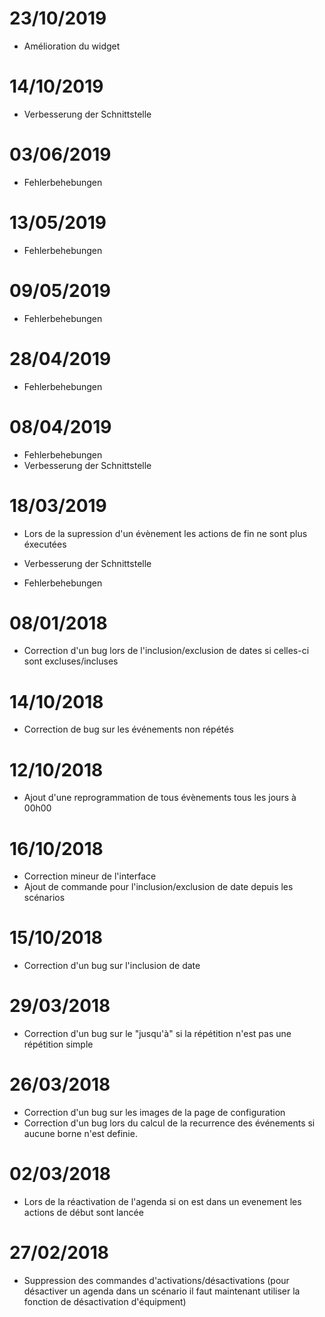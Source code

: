 # 23/10/2019

- Amélioration du widget

# 14/10/2019

- Verbesserung der Schnittstelle
        

# 03/06/2019

- Fehlerbehebungen

# 13/05/2019

- Fehlerbehebungen

# 09/05/2019

- Fehlerbehebungen

# 28/04/2019

- Fehlerbehebungen

# 08/04/2019

- Fehlerbehebungen
- Verbesserung der Schnittstelle
        

# 18/03/2019

- Lors de la supression d'un évènement les actions de fin ne sont plus éxecutées
- Verbesserung der Schnittstelle
        
- Fehlerbehebungen

# 08/01/2018

- Correction d'un bug lors de l'inclusion/exclusion de dates si celles-ci sont excluses/incluses

# 14/10/2018

- Correction de bug sur les événements non répétés

# 12/10/2018

- Ajout d'une reprogrammation de tous évènements tous les jours à 00h00

# 16/10/2018

- Correction mineur de l'interface
- Ajout de commande pour l'inclusion/exclusion de date depuis les scénarios

# 15/10/2018

- Correction d'un bug sur l'inclusion de date

# 29/03/2018

- Correction d'un bug sur le "jusqu'à" si la répétition n'est pas une répétition simple

# 26/03/2018

- Correction d'un bug sur les images de la page de configuration
- Correction d'un bug lors du calcul de la recurrence des événements si aucune borne n'est definie.

# 02/03/2018

- Lors de la réactivation de l'agenda si on est dans un evenement les actions de début sont lancée

# 27/02/2018

-   Suppression des commandes d'activations/désactivations (pour désactiver un agenda dans un scénario il faut maintenant utiliser la fonction de désactivation d'équipment)
